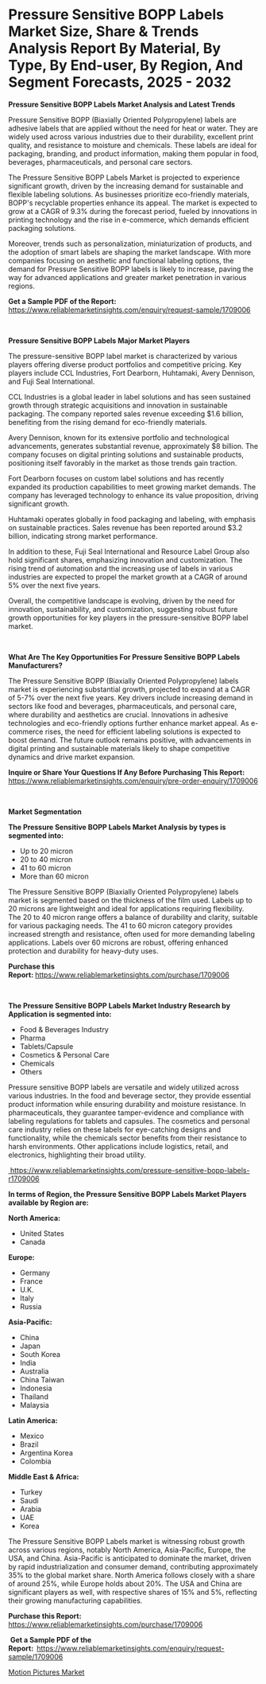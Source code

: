 <p><h1>Pressure Sensitive BOPP Labels Market Size, Share & Trends Analysis Report By Material, By Type, By End-user, By Region, And Segment Forecasts, 2025 - 2032</h1></p><p><strong>Pressure Sensitive BOPP Labels Market Analysis and Latest Trends</strong></p>
<p><p>Pressure Sensitive BOPP (Biaxially Oriented Polypropylene) labels are adhesive labels that are applied without the need for heat or water. They are widely used across various industries due to their durability, excellent print quality, and resistance to moisture and chemicals. These labels are ideal for packaging, branding, and product information, making them popular in food, beverages, pharmaceuticals, and personal care sectors.</p><p>The Pressure Sensitive BOPP Labels Market is projected to experience significant growth, driven by the increasing demand for sustainable and flexible labeling solutions. As businesses prioritize eco-friendly materials, BOPP's recyclable properties enhance its appeal. The market is expected to grow at a CAGR of 9.3% during the forecast period, fueled by innovations in printing technology and the rise in e-commerce, which demands efficient packaging solutions. </p><p>Moreover, trends such as personalization, miniaturization of products, and the adoption of smart labels are shaping the market landscape. With more companies focusing on aesthetic and functional labeling options, the demand for Pressure Sensitive BOPP labels is likely to increase, paving the way for advanced applications and greater market penetration in various regions.</p></p>
<p><strong>Get a Sample PDF of the Report:&nbsp;</strong> <a href="https://www.reliablemarketinsights.com/enquiry/request-sample/1709006?utm_campaign=1894&utm_medium=2&utm_source=Github&utm_content=ia&utm_term=10012025&utm_id=pressure-sensitive-bopp-labels">https://www.reliablemarketinsights.com/enquiry/request-sample/1709006</a></p>
<p>&nbsp;</p>
<p><strong>Pressure Sensitive BOPP Labels Major Market Players</strong></p>
<p><p>The pressure-sensitive BOPP label market is characterized by various players offering diverse product portfolios and competitive pricing. Key players include CCL Industries, Fort Dearborn, Huhtamaki, Avery Dennison, and Fuji Seal International. </p><p>CCL Industries is a global leader in label solutions and has seen sustained growth through strategic acquisitions and innovation in sustainable packaging. The company reported sales revenue exceeding $1.6 billion, benefiting from the rising demand for eco-friendly materials.</p><p>Avery Dennison, known for its extensive portfolio and technological advancements, generates substantial revenue, approximately $8 billion. The company focuses on digital printing solutions and sustainable products, positioning itself favorably in the market as those trends gain traction.</p><p>Fort Dearborn focuses on custom label solutions and has recently expanded its production capabilities to meet growing market demands. The company has leveraged technology to enhance its value proposition, driving significant growth.</p><p>Huhtamaki operates globally in food packaging and labeling, with emphasis on sustainable practices. Sales revenue has been reported around $3.2 billion, indicating strong market performance.</p><p>In addition to these, Fuji Seal International and Resource Label Group also hold significant shares, emphasizing innovation and customization. The rising trend of automation and the increasing use of labels in various industries are expected to propel the market growth at a CAGR of around 5% over the next five years.</p><p>Overall, the competitive landscape is evolving, driven by the need for innovation, sustainability, and customization, suggesting robust future growth opportunities for key players in the pressure-sensitive BOPP label market.</p></p>
<p>&nbsp;</p>
<p><strong>What Are The Key Opportunities For Pressure Sensitive BOPP Labels Manufacturers?</strong></p>
<p><p>The Pressure Sensitive BOPP (Biaxially Oriented Polypropylene) labels market is experiencing substantial growth, projected to expand at a CAGR of 5-7% over the next five years. Key drivers include increasing demand in sectors like food and beverages, pharmaceuticals, and personal care, where durability and aesthetics are crucial. Innovations in adhesive technologies and eco-friendly options further enhance market appeal. As e-commerce rises, the need for efficient labeling solutions is expected to boost demand. The future outlook remains positive, with advancements in digital printing and sustainable materials likely to shape competitive dynamics and drive market expansion.</p></p>
<p><strong>Inquire or Share Your Questions If Any Before Purchasing This Report:</strong> <a href="https://www.reliablemarketinsights.com/enquiry/pre-order-enquiry/1709006?utm_campaign=1894&utm_medium=2&utm_source=Github&utm_content=ia&utm_term=10012025&utm_id=pressure-sensitive-bopp-labels">https://www.reliablemarketinsights.com/enquiry/pre-order-enquiry/1709006</a></p>
<p>&nbsp;</p>
<p><strong>Market Segmentation</strong></p>
<p><strong>The Pressure Sensitive BOPP Labels Market Analysis by types is segmented into:</strong></p>
<p><ul><li>Up to 20 micron</li><li>20 to 40 micron</li><li>41 to 60 micron</li><li>More than 60 micron</li></ul></p>
<p><p>The Pressure Sensitive BOPP (Biaxially Oriented Polypropylene) labels market is segmented based on the thickness of the film used. Labels up to 20 microns are lightweight and ideal for applications requiring flexibility. The 20 to 40 micron range offers a balance of durability and clarity, suitable for various packaging needs. The 41 to 60 micron category provides increased strength and resistance, often used for more demanding labeling applications. Labels over 60 microns are robust, offering enhanced protection and durability for heavy-duty uses.</p></p>
<p><strong>Purchase this Report:&nbsp;</strong><a href="https://www.reliablemarketinsights.com/purchase/1709006?utm_campaign=1894&utm_medium=2&utm_source=Github&utm_content=ia&utm_term=10012025&utm_id=pressure-sensitive-bopp-labels">https://www.reliablemarketinsights.com/purchase/1709006</a></p>
<p>&nbsp;</p>
<p><strong>The Pressure Sensitive BOPP Labels Market Industry Research by Application is segmented into:</strong></p>
<p><ul><li>Food & Beverages Industry</li><li>Pharma</li><li>Tablets/Capsule</li><li>Cosmetics & Personal Care</li><li>Chemicals</li><li>Others</li></ul></p>
<p><p>Pressure sensitive BOPP labels are versatile and widely utilized across various industries. In the food and beverage sector, they provide essential product information while ensuring durability and moisture resistance. In pharmaceuticals, they guarantee tamper-evidence and compliance with labeling regulations for tablets and capsules. The cosmetics and personal care industry relies on these labels for eye-catching designs and functionality, while the chemicals sector benefits from their resistance to harsh environments. Other applications include logistics, retail, and electronics, highlighting their broad utility.</p></p>
<p><a href="https://www.reliablemarketinsights.com/pressure-sensitive-bopp-labels-r1709006?utm_campaign=1894&utm_medium=2&utm_source=Github&utm_content=ia&utm_term=10012025&utm_id=pressure-sensitive-bopp-labels">&nbsp;https://www.reliablemarketinsights.com/pressure-sensitive-bopp-labels-r1709006</a></p>
<p><strong>In terms of Region, the Pressure Sensitive BOPP Labels Market Players available by Region are:</strong></p>
<p>
    <p> <strong> North America: </strong>
        <ul>
            <li>United States</li>
            <li>Canada</li>
        </ul>
        </p> 
    <p> <strong> Europe: </strong>
        <ul>
            <li>Germany</li>
            <li>France</li>
            <li>U.K.</li>
            <li>Italy</li>
            <li>Russia</li>
        </ul>
        </p> 
    <p> <strong> Asia-Pacific: </strong>
        <ul>
            <li>China</li>
            <li>Japan</li>
            <li>South Korea</li>
            <li>India</li>
            <li>Australia</li>
            <li>China Taiwan</li>
            <li>Indonesia</li>
            <li>Thailand</li>
            <li>Malaysia</li>
        </ul>
        </p> 
    <p> <strong> Latin America: </strong>
        <ul>
            <li>Mexico</li>
            <li>Brazil</li>
            <li>Argentina Korea</li>
            <li>Colombia</li>
        </ul>
        </p> 
    <p> <strong> Middle East & Africa: </strong>
        <ul>
            <li>Turkey</li>
            <li>Saudi</li>
            <li>Arabia</li>
            <li>UAE</li>
            <li>Korea</li>
        </ul>
    </p>
    </p>
<p><p>The Pressure Sensitive BOPP Labels market is witnessing robust growth across various regions, notably North America, Asia-Pacific, Europe, the USA, and China. Asia-Pacific is anticipated to dominate the market, driven by rapid industrialization and consumer demand, contributing approximately 35% to the global market share. North America follows closely with a share of around 25%, while Europe holds about 20%. The USA and China are significant players as well, with respective shares of 15% and 5%, reflecting their growing manufacturing capabilities.</p></p>
<p><strong>Purchase this Report: </strong><a href="https://www.reliablemarketinsights.com/purchase/1709006?utm_campaign=1894&utm_medium=2&utm_source=Github&utm_content=ia&utm_term=10012025&utm_id=pressure-sensitive-bopp-labels">https://www.reliablemarketinsights.com/purchase/1709006</a></p>
<p>&nbsp;<strong>Get a Sample PDF of the Report:&nbsp;&nbsp;</strong><a href="https://www.reliablemarketinsights.com/enquiry/request-sample/1709006?utm_campaign=1894&utm_medium=2&utm_source=Github&utm_content=ia&utm_term=10012025&utm_id=pressure-sensitive-bopp-labels">https://www.reliablemarketinsights.com/enquiry/request-sample/1709006</a></p>
<p><strong></strong></p>
<p><p><a href="https://github.com/marloy8/Market-Research-Report-List-6/blob/main/motion-pictures-market.md?utm_campaign=1894&utm_medium=2&utm_source=Github&utm_content=ia&utm_term=10012025&utm_id=pressure-sensitive-bopp-labels">Motion Pictures Market</a></p></p>